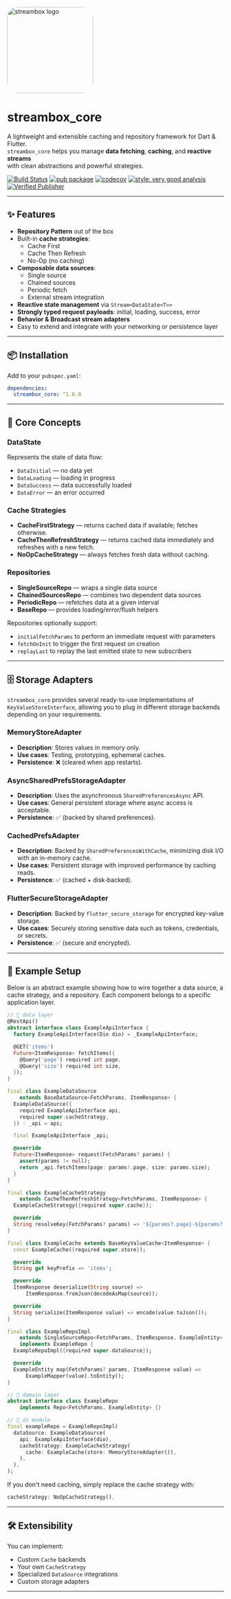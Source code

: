 <!-- Logo -->

<img
src="https://raw.githubusercontent.com/kalaganov/streambox_core/main/assets/streambox_logo.webp"
width="200"
alt="streambox logo"
style="border-radius: 24px;"
/>

# streambox_core

A lightweight and extensible caching and repository framework for Dart & Flutter.\
`streambox_core` helps you manage **data fetching**, **caching**, and **reactive streams**\
with clean abstractions and powerful strategies.

[![Build Status](https://img.shields.io/badge/build-success-brightgreen)]()
[![pub package](https://img.shields.io/pub/v/streambox_core.svg)](https://pub.dev/packages/streambox_core)
[![codecov](https://codecov.io/gh/kalaganov/streambox_core/branch/main/graph/badge.svg?flag=streambox_core)](https://codecov.io/gh/kalaganov/streambox_core/tree/main/packages/streambox_core)
[![style: very good analysis](https://img.shields.io/badge/style-very_good_analysis-B22C89.svg)](https://pub.dev/packages/very_good_analysis)
[![Verified Publisher](https://img.shields.io/pub/publisher/streambox_core)](https://pub.dev/packages/streambox_core)

---

## ✨ Features

- **Repository Pattern** out of the box
- Built-in **cache strategies**:
  - Cache First
  - Cache Then Refresh
  - No-Op (no caching)
- **Composable data sources**:
  - Single source
  - Chained sources
  - Periodic fetch
  - External stream integration
- **Reactive state management** via `Stream<DataState<T>>`
- **Strongly typed request payloads**: initial, loading, success, error
- **Behavior & Broadcast stream adapters**
- Easy to extend and integrate with your networking or persistence layer

---

## 📦 Installation

Add to your `pubspec.yaml`:

```yaml
dependencies:
  streambox_core: ^1.0.0
```

---

## 🧩 Core Concepts

### DataState

Represents the state of data flow:

- `DataInitial` — no data yet
- `DataLoading` — loading in progress
- `DataSuccess` — data successfully loaded
- `DataError` — an error occurred

### Cache Strategies

- **CacheFirstStrategy** — returns cached data if available; fetches otherwise.
- **CacheThenRefreshStrategy** — returns cached data immediately and refreshes with a new fetch.
- **NoOpCacheStrategy** — always fetches fresh data without caching.

### Repositories

- **SingleSourceRepo** — wraps a single data source
- **ChainedSourcesRepo** — combines two dependent data sources
- **PeriodicRepo** — refetches data at a given interval
- **BaseRepo** — provides loading/error/flush helpers

Repositories optionally support:

- `initialFetchParams` to perform an immediate request with parameters
- `fetchOnInit` to trigger the first request on creation
- `replayLast` to replay the last emitted state to new subscribers

---

## 🗄️ Storage Adapters

`streambox_core` provides several ready-to-use implementations of `KeyValueStoreInterface`, allowing you to plug in different storage backends depending on your requirements.

### MemoryStoreAdapter

- **Description**: Stores values in memory only.
- **Use cases**: Testing, prototyping, ephemeral caches.
- **Persistence**: ❌ (cleared when app restarts).

### AsyncSharedPrefsStorageAdapter

- **Description**: Uses the asynchronous `SharedPreferencesAsync` API.
- **Use cases**: General persistent storage where async access is acceptable.
- **Persistence**: ✅ (backed by shared preferences).

### CachedPrefsAdapter

- **Description**: Backed by `SharedPreferencesWithCache`, minimizing disk I/O with an in-memory cache.
- **Use cases**: Persistent storage with improved performance by caching reads.
- **Persistence**: ✅ (cached + disk-backed).

### FlutterSecureStorageAdapter

- **Description**: Backed by `flutter_secure_storage` for encrypted key-value storage.
- **Use cases**: Securely storing sensitive data such as tokens, credentials, or secrets.
- **Persistence**: ✅ (secure and encrypted).

---

## 📘 Example Setup

Below is an abstract example showing how to wire together a data source, a cache strategy, and a repository. Each component belongs to a specific application layer.

```dart
// 📂 data layer
@RestApi()
abstract interface class ExampleApiInterface {
  factory ExampleApiInterface(Dio dio) = _ExampleApiInterface;

  @GET('items')
  Future<ItemResponse> fetchItems({
    @Query('page') required int page,
    @Query('size') required int size,
  });
}

final class ExampleDataSource
    extends BaseDataSource<FetchParams, ItemResponse> {
  ExampleDataSource({
    required ExampleApiInterface api,
    required super.cacheStrategy,
  }) : _api = api;

  final ExampleApiInterface _api;

  @override
  Future<ItemResponse> request(FetchParams? params) {
    assert(params != null);
    return _api.fetchItems(page: params!.page, size: params.size);
  }
}

final class ExampleCacheStrategy
    extends CacheThenRefreshStrategy<FetchParams, ItemResponse> {
  ExampleCacheStrategy({required super.cache});

  @override
  String resolveKey(FetchParams? params) => '${params?.page}-${params?.size}';
}

final class ExampleCache extends BaseKeyValueCache<ItemResponse> {
  const ExampleCache({required super.store});

  @override
  String get keyPrefix => 'items';

  @override
  ItemResponse deserialize(String source) =>
      ItemResponse.fromJson(decodeAsMap(source));

  @override
  String serialize(ItemResponse value) => encode(value.toJson());
}

final class ExampleRepoImpl
    extends SingleSourceRepo<FetchParams, ItemResponse, ExampleEntity>
    implements ExampleRepo {
  ExampleRepoImpl({required super.dataSource});

  @override
  ExampleEntity map(FetchParams? params, ItemResponse value) =>
      ExampleMapper(value).toEntity();
}

// 📂 domain layer
abstract interface class ExampleRepo
    implements Repo<FetchParams, ExampleEntity> {}

// 📂 di module
final exampleRepo = ExampleRepoImpl(
  dataSource: ExampleDataSource(
    api: ExampleApiInterface(dio),
    cacheStrategy: ExampleCacheStrategy(
      cache: ExampleCache(store: MemoryStoreAdapter()),
    ),
  ),
);
```

If you don't need caching, simply replace the cache strategy with:

```dart
cacheStrategy: NoOpCacheStrategy(),
```

---

## 🛠 Extensibility

You can implement:

- Custom `Cache` backends
- Your own `CacheStrategy`
- Specialized `DataSource` integrations
- Custom storage adapters

---

